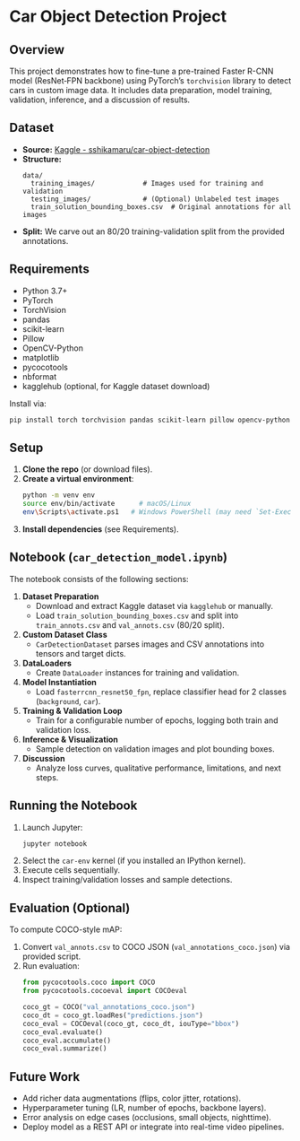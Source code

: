 
# Car Object Detection Project

## Overview
This project demonstrates how to fine-tune a pre-trained Faster R-CNN model (ResNet‐FPN backbone) using PyTorch’s `torchvision` library to detect cars in custom image data. It includes data preparation, model training, validation, inference, and a discussion of results.

## Dataset
- **Source:** [Kaggle - sshikamaru/car-object-detection](https://www.kaggle.com/datasets/sshikamaru/car-object-detection)
- **Structure:**
  ```
  data/
    training_images/            # Images used for training and validation
    testing_images/             # (Optional) Unlabeled test images
    train_solution_bounding_boxes.csv  # Original annotations for all images
  ```
- **Split:** We carve out an 80/20 training-validation split from the provided annotations.

## Requirements
- Python 3.7+
- PyTorch
- TorchVision
- pandas
- scikit-learn
- Pillow
- OpenCV-Python
- matplotlib
- pycocotools
- nbformat
- kagglehub (optional, for Kaggle dataset download)

Install via:
```bash
pip install torch torchvision pandas scikit-learn pillow opencv-python matplotlib pycocotools nbformat kagglehub
```

## Setup
1. **Clone the repo** (or download files).
2. **Create a virtual environment**:
   ```bash
   python -m venv env
   source env/bin/activate      # macOS/Linux
   env\Scripts\activate.ps1   # Windows PowerShell (may need `Set-ExecutionPolicy Bypass`)
   ```
3. **Install dependencies** (see Requirements).

## Notebook (`car_detection_model.ipynb`)
The notebook consists of the following sections:
1. **Dataset Preparation**  
   - Download and extract Kaggle dataset via `kagglehub` or manually.  
   - Load `train_solution_bounding_boxes.csv` and split into `train_annots.csv` and `val_annots.csv` (80/20 split).
2. **Custom Dataset Class**  
   - `CarDetectionDataset` parses images and CSV annotations into tensors and target dicts.
3. **DataLoaders**  
   - Create `DataLoader` instances for training and validation.
4. **Model Instantiation**  
   - Load `fasterrcnn_resnet50_fpn`, replace classifier head for 2 classes (`background`, `car`).
5. **Training & Validation Loop**  
   - Train for a configurable number of epochs, logging both train and validation loss.
6. **Inference & Visualization**  
   - Sample detection on validation images and plot bounding boxes.
7. **Discussion**  
   - Analyze loss curves, qualitative performance, limitations, and next steps.

## Running the Notebook
1. Launch Jupyter:
   ```bash
   jupyter notebook
   ```
2. Select the `car-env` kernel (if you installed an IPython kernel).
3. Execute cells sequentially.
4. Inspect training/validation losses and sample detections.

## Evaluation (Optional)
To compute COCO-style mAP:
1. Convert `val_annots.csv` to COCO JSON (`val_annotations_coco.json`) via provided script.
2. Run evaluation:
   ```python
   from pycocotools.coco import COCO
   from pycocotools.cocoeval import COCOeval

   coco_gt = COCO("val_annotations_coco.json")
   coco_dt = coco_gt.loadRes("predictions.json")
   coco_eval = COCOeval(coco_gt, coco_dt, iouType="bbox")
   coco_eval.evaluate()
   coco_eval.accumulate()
   coco_eval.summarize()
   ```

## Future Work
- Add richer data augmentations (flips, color jitter, rotations).  
- Hyperparameter tuning (LR, number of epochs, backbone layers).  
- Error analysis on edge cases (occlusions, small objects, nighttime).  
- Deploy model as a REST API or integrate into real-time video pipelines.
